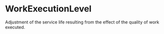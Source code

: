 WorkExecutionLevel
==================

Adjustment of the service life resulting from the effect of the quality of work executed.
